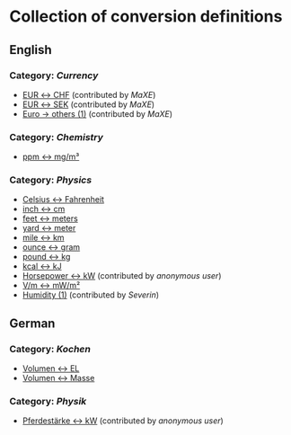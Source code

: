 # Collection of conversion definitions

## English

### Category: *Currency*

* [EUR &harr; CHF](defs/en/curr_eur-chf.xml "Go to file") (contributed by *MaXE*)
* [EUR &harr; SEK](defs/en/curr_eur-sek.xml "Go to file") (contributed by *MaXE*)
* [Euro &rarr; others (1)](defs/en/curr_euro-others-1.xml "Go to file") (contributed by *MaXE*)

### Category: *Chemistry*

* [ppm &harr; mg/m³](defs/en/chem_ppm-mgm3.xml "Go to file")

### Category: *Physics*

* [Celsius &harr; Fahrenheit](defs/en/phys_celsius-fahrenheit.xml "Go to file")
* [inch &harr; cm](defs/en/phys_inch-cm.xml "Go to file")
* [feet &harr; meters](defs/en/phys_feet-m.xml "Go to file")
* [yard &harr; meter](defs/en/phys_yard-m.xml "Go to file")
* [mile &harr; km](defs/en/phys_mile-km.xml "Go to file")
* [ounce &harr; gram](defs/en/phys_ounce-gram.xml "Go to file")
* [pound &harr; kg](defs/en/phys_pound-kg.xml "Go to file")
* [kcal &harr; kJ](defs/en/phys_kcal-kJ.xml "Go to file")
* [Horsepower &harr; kW](defs/en/phys_hp-kW.xml "Go to file") (contributed by *anonymous user*)
* [V/m &harr; mW/m²](defs/en/phys_Vm-mWm2.xml "Go to file")
* [Humidity (1)](defs/en/phys_humidity-1.xml "Go to file") (contributed by *Severin*)

## German

### Category: *Kochen*

* [Volumen &harr; EL](defs/de/kochen_volumen-EL.xml "Go to file")
* [Volumen &harr; Masse](defs/de/kochen_volumen-gewicht.xml "Go to file")

### Category: *Physik*

* [Pferdestärke &harr; kW](defs/en/phys_PS-kW.xml "Go to file") (contributed by *anonymous user*)

